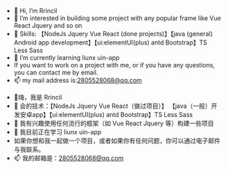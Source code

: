 - 👋 Hi, I’m Rrincil
- 👀 I’m interested in building some project with any popular frame like Vue React Jquery and so on
- 🌱 Skills: 【NodeJs Jquery Vue React (done projects)】【java (general) Android app development】【ui:elementUI(plus) antd Bootstrap】TS Less Sass
- 🌱 I’m currently learning liunx uin-app
- If you want to work on a project with me, or if you have any questions, you can contact me by email.
- 📫 my mail address is:2805528068@qq.com
<!---
Rrincil/Rrincil is a ✨ special ✨ repository because its `README.md` (this file) appears on your GitHub profile.
You can click the Preview link to take a look at your changes.
--->
- 👋嗨，我是 Rrincil
- 🌱 会的技术：【NodeJs Jquery Vue React（做过项目）】  【java（一般）开发安卓app】【ui:elementUI(plus) antd Bootstrap】TS Less Sass
- 👀 我有兴趣使用任何流行的框架（如 Vue React Jquery 等）构建一些项目
- 🌱 我目前正在学习 liunx uin-app
- 如果你想和我一起做一个项目，或者如果你有任何问题，你可以通过电子邮件与我联系。
- 📫 我的邮箱是：2805528068@qq.com
<!---
Rrincil/Rrincil 是一个 ✨ 特殊的 ✨ 存储库，因为它的 `README.md`（此文件）出现在您的 GitHub 个人资料中。
您可以单击“预览”链接查看您的更改。
--->
